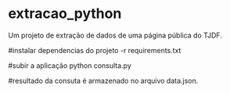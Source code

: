 # extracao_python
Um projeto de extração de dados de uma página pública do TJDF.

#instalar dependencias do projeto -r requirements.txt

#subir a aplicação python consulta.py

#resultado da consuta é armazenado no arquivo data.json.


